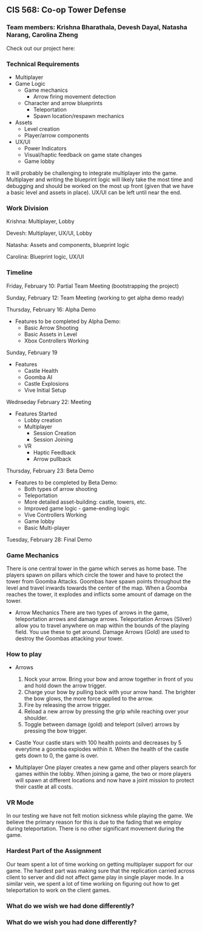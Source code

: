 ## CIS 568: Co-op Tower Defense
### Team members: Krishna Bharathala, Devesh Dayal, Natasha Narang, Carolina Zheng

Check out our project here: 

### Technical Requirements
 * Multiplayer
 * Game Logic
    * Game mechanics
      * Arrow firing movement detection
    * Character and arrow blueprints
       * Teleportation
       * Spawn location/respawn mechanics 
 * Assets
    * Level creation
    * Player/arrow components
 * UX/UI
    * Power Indicators
    * Visual/haptic feedback on game state changes
    * Game lobby

It will probably be challenging to integrate multiplayer into the game. Multiplayer and writing the blueprint logic will likely take the most time and debugging and should be worked on the most up front (given that we have a basic level and assets in place). UX/UI can be left until near the end.

### Work Division
Krishna: Multiplayer, Lobby

Devesh: Multiplayer, UX/UI, Lobby

Natasha: Assets and components, blueprint logic

Carolina: Blueprint logic, UX/UI

### Timeline
Friday, February 10: Partial Team Meeting (bootstrapping the project)

Sunday, February 12: Team Meeting (working to get alpha demo ready)

Thursday, February 16: Alpha Demo
* Features to be completed by Alpha Demo:
   * Basic Arrow Shooting
   * Basic Assets in Level
   * Xbox Controllers Working
   
Sunday, February 19
* Features 
   * Castle Health
   * Goomba AI
   * Castle Explosions
   * Vive Initial Setup

Wednseday February 22: Meeting
* Features Started
   * Lobby creation
   * Multiplayer
      * Session Creation
      * Session Joining
   * VR
      * Haptic Feedback
      * Arrow pullback

Thursday, February 23: Beta Demo
* Features to be completed by Beta Demo:
  * Both types of arrow shooting
  * Teleportation
  * More detailed asset-building: castle, towers, etc.
  * Improved game logic - game-ending logic
  * Vive Controllers Working
  * Game lobby
  * Basic Multi-player

Tuesday, February 28: Final Demo

### Game Mechanics
There is one central tower in the game which serves as home base. The players spawn on pillars which circle the tower and have to protect the tower from Goomba Attacks. Goombas have spawn points throughout the level and travel inwards towards the center of the map. When a Goomba reaches the tower, it explodes and inflicts some amount of damage on the tower.  

* Arrow Mechanics
There are two types of arrows in the game, teleportation arrows and damage arrows. Teleportation Arrows (Silver) allow you to travel anywhere on map within the bounds of the playing field. You use these to get around. Damage Arrows (Gold) are used to destroy the Goombas attacking your tower.

### How to play

* Arrows
   1. Nock your arrow. Bring your bow and arrow together in front of you and hold down the arrow trigger.
   2. Charge your bow by pulling back with your arrow hand. The brighter the bow glows, the more force applied to the arrow.
   3. Fire by releasing the arrow trigger.
   4. Reload a new arrow by pressing the grip while reaching over your shoulder.
   5. Toggle between damage (gold) and teleport (silver) arrows by pressing the bow trigger.
   
* Castle
Your castle stars with 100 health points and decreases by 5 everytime a goomba explodes within it. When the health of the castle gets down to 0, the game is over.

* Multiplayer
One player creates a new game and other players search for games within the lobby. When joining a game, the two or more players will spawn at different locations and now have a joint mission to protect their castle at all costs.

### VR Mode
In our testing we have not felt motion sickness while playing the game. We believe the primary reason for this is due to the fading that we employ during teleportation. There is no other significant movement during the game.

### Hardest Part of the Assignment
Our team spent a lot of time working on getting multiplayer support for our game. The hardest part was making sure that the replication carried across client to server and did not affect game play in single player mode. In a similar vein, we spent a lot of time working on figuring out how to get teleportation to work on the client games.

### What do we wish we had done differently?



### What do we wish you had done differently?


  



